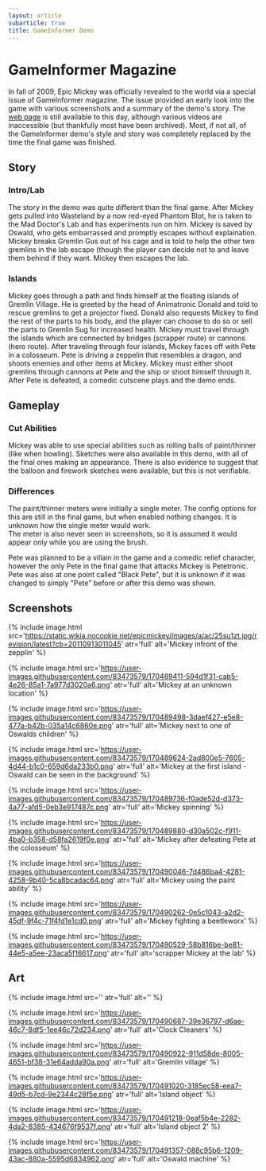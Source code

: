 ```yaml
---
layout: article
subarticle: true
title: GameInformer Demo
---
```


# GameInformer Magazine

In fall of 2009, Epic Mickey was officially revealed to the world via a special issue of GameInformer magazine. The issue provided an early look into the game with various screenshots and a summary of the demo's story. The [web page](https://www.gameinformer.com/mickey) is still available to this day, although various videos are inaccessible (but thankfully most have been archived). Most, if not all, of the GameInformer demo's style and story was completely replaced by the time the final game was finished.

## Story

### Intro/Lab

The story in the demo was quite different than the final game. After Mickey gets pulled into Wasteland by a now red-eyed Phantom Blot, he is taken to the Mad Doctor's Lab and has experiments run on him. Mickey is saved by Oswald, who gets embarrassed and promptly escapes without explaination. Mickey breaks Gremlin Gus out of his cage and  is told to help the other two gremlins in the lab escape (though the player can decide not to and  leave them behind if they want. Mickey then escapes the lab.

### Islands

Mickey goes through a path and finds himself at the floating islands of Gremlin Village. He is greeted by the head of Animatronic Donald and told to rescue gremlins to get a projector fixed. Donald also requests Mickey to find the rest of the parts to his body, and the player can choose to do so or sell the parts to Gremlin Sug for increased health. Mickey must travel through the islands which are connected by bridges (scrapper route) or cannons (hero route). After traveling through four islands, Mickey faces off with Pete in a colosseum. Pete is driving a zeppelin that resembles a dragon, and shoots enemies and other items at Mickey. Mickey must either shoot gremlins through cannons at Pete and the ship or shoot himself through it. After Pete is defeated, a comedic cutscene plays and the demo ends.

## Gameplay

### Cut Abilities

Mickey was able to use special abilities such as rolling balls of paint/thinner (like when bowling). Sketches were also available in this demo, with all of the final ones making an appearance. There is also evidence to suggest that the balloon and firework sketches were available, but this is not verifiable.

### Differences 

The paint/thinner meters were initially a single meter. The config options for this are still in the final game, but when enabled nothing changes. It is unknown how the single meter would work.  
The meter is also never seen in screenshots, so it is assumed it would appear only while you are using the brush.

Pete was planned to be a villain in the game and a comedic relief character, however the only Pete in the final game that attacks Mickey is Petetronic. Pete was also at one point called "Black Pete", but it is unknown if it was changed to simply "Pete" before or after this demo was shown.

## Screenshots

{% include image.html src='https://static.wikia.nocookie.net/epicmickey/images/a/ac/25su1zt.jpg/revision/latest?cb=20110913011045' atr='full' alt='Mickey infront of the zepplin' %}

{% include image.html src='https://user-images.githubusercontent.com/83473579/170489411-594d1f31-cab5-4e26-85a1-7a977d3020a6.png' atr='full' alt='Mickey at an unknown location' %}

{% include image.html src='https://user-images.githubusercontent.com/83473579/170489498-3daef427-e5e8-477a-b42b-035a14c6860e.png' atr='full' alt='Mickey next to one of Oswalds children' %}

{% include image.html src='https://user-images.githubusercontent.com/83473579/170489624-2ad800e5-7605-4d44-b1c0-659d6da233b0.png' atr='full' alt='Mickey at the first island - Oswald can be seen in the background' %}

{% include image.html src='https://user-images.githubusercontent.com/83473579/170489736-f0ade52d-d373-4a77-afd5-0eb3e917487c.png' atr='full' alt='Mickey spinning' %}

{% include image.html src='https://user-images.githubusercontent.com/83473579/170489880-d30a502c-f911-4ba0-b358-d58fa2619f0e.png' atr='full' alt='Mickey after defeating Pete at the colosseum' %}

{% include image.html src='https://user-images.githubusercontent.com/83473579/170490046-7d486ba4-4281-4258-9b40-5ca8bcadac64.png' atr='full' alt='Mickey using the paint ability' %}

{% include image.html src='https://user-images.githubusercontent.com/83473579/170490262-0e5c1043-a2d2-45df-9f4c-71f4fd1e1cd0.png' atr='full' alt='Mickey fighting a beetleworx' %}

{% include image.html src='https://user-images.githubusercontent.com/83473579/170490529-58b816be-be81-44e5-a5ee-23aca5f16617.png' atr='full' alt='scrapper Mickey at the lab' %}

## Art
{% include image.html src='' atr='full' alt='' %}

{% include image.html src='https://user-images.githubusercontent.com/83473579/170490687-39e36797-d6ae-46c7-8df5-1ee46c72d234.png' atr='full' alt='Clock Cleaners' %}

{% include image.html src='https://user-images.githubusercontent.com/83473579/170490922-911d58de-8005-4651-bf38-31e64adda90a.png' atr='full' alt='Gremlin village' %}

{% include image.html src='https://user-images.githubusercontent.com/83473579/170491020-3185ec58-eea7-49d5-b7cd-9e2344c28f5e.png' atr='full' alt='Island object' %}

{% include image.html src='https://user-images.githubusercontent.com/83473579/170491218-0eaf5b4e-2282-4da2-8385-434676f9537f.png' atr='full' alt='Island object 2' %}

{% include image.html src='https://user-images.githubusercontent.com/83473579/170491357-088c95b6-1209-43ac-880a-5595d6834962.png' atr='full' alt='Oswald machine' %}
